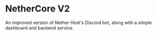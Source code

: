 # NetherCore V2

An improved version of Nether Host's Discord bot, along with a simple dashboard and backend service.
